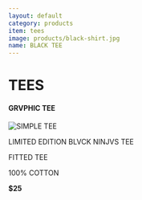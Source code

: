 ```yaml
---
layout: default
category: products
item: tees
image: products/black-shirt.jpg
name: BLACK TEE
---
```


# TEES

#### GRVPHIC TEE
![SIMPLE TEE](http://situ0020.github.com/ecommerce-website/images/products/black-shirt.jpg)

LIMITED EDITION BLVCK NINJVS TEE

FITTED TEE

100% COTTON

**$25**


